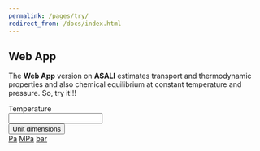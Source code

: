 ```yaml
---
permalink: /pages/try/
redirect_from: /docs/index.html
---
```


## Web App
The **Web App** version on **ASALI** estimates transport and thermodynamic properties and also chemical equilibrium at constant temperature and pressure.
So, try it!!!  

<div class="input-group">
  <div class="input-group-prepend">
    <span class="input-group-text" id="inputGroup-sizing-sm">Temperature</span>
  </div>
  <input type="text" class="form-control" aria-label="Text input with dropdown button">
  <div class="input-group-append">
    <button class="btn btn-outline-secondary dropdown-toggle" type="button" data-toggle="dropdown" aria-haspopup="true" aria-expanded="false">Unit dimensions</button>
    <div class="dropdown-menu">
      <a class="dropdown-item" href="#">Pa</a>
      <a class="dropdown-item" href="#">MPa</a>
      <a class="dropdown-item" href="#">bar</a>
    </div>
  </div>
</div>